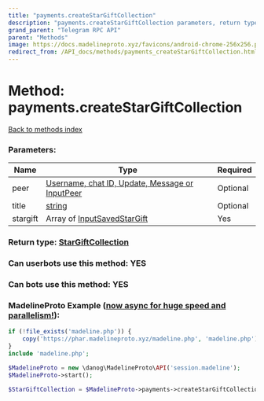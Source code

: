 ```yaml
---
title: "payments.createStarGiftCollection"
description: "payments.createStarGiftCollection parameters, return type and example"
grand_parent: "Telegram RPC API"
parent: "Methods"
image: https://docs.madelineproto.xyz/favicons/android-chrome-256x256.png
redirect_from: /API_docs/methods/payments_createStarGiftCollection.html
---
```

# Method: payments.createStarGiftCollection
[Back to methods index](index.html)



### Parameters:

| Name     |    Type       | Required |
|----------|---------------|----------|
|peer|[Username, chat ID, Update, Message or InputPeer](/API_docs/types/InputPeer.html) | Optional|
|title|[string](/API_docs/types/string.html) | Optional|
|stargift|Array of [InputSavedStarGift](/API_docs/types/InputSavedStarGift.html) | Yes|


### Return type: [StarGiftCollection](/API_docs/types/StarGiftCollection.html)

### Can userbots use this method: **YES**

### Can bots use this method: **YES**


### MadelineProto Example ([now async for huge speed and parallelism!](https://docs.madelineproto.xyz/docs/ASYNC.html)):


```php
if (!file_exists('madeline.php')) {
    copy('https://phar.madelineproto.xyz/madeline.php', 'madeline.php');
}
include 'madeline.php';

$MadelineProto = new \danog\MadelineProto\API('session.madeline');
$MadelineProto->start();

$StarGiftCollection = $MadelineProto->payments->createStarGiftCollection(peer: $InputPeer, title: 'string', stargift: [$InputSavedStarGift, $InputSavedStarGift], );
```

